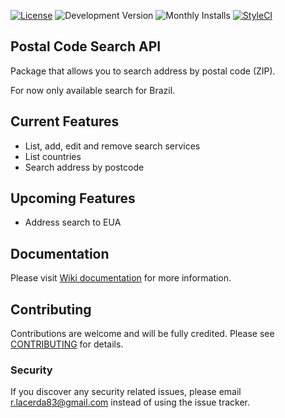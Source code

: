 [![License](https://img.shields.io/packagist/l/rlacerda83/address-search-microservice.svg?style=flat-square)](https://packagist.org/packages/rlacerda83/address-search-microservice)
![Development Version](https://img.shields.io/packagist/vpre/rlacerda83/address-search-microservice.svg?style=flat-square)
![Monthly Installs](https://img.shields.io/packagist/dm/rlacerda83/address-search-microservice.svg?style=flat-square)
[![StyleCI](https://styleci.io/repos/40948952/shield)](https://styleci.io/repos/40948952)

## Postal Code Search API

Package that allows you to search address by postal code (ZIP).

For now only available search for Brazil.

## Current Features  
- List, add, edit and remove search services
- List countries
- Search address by postcode

## Upcoming Features
- Address search to EUA

## Documentation
Please visit [Wiki documentation](https://github.com/rlacerda83/postalcode-search-microservice/wiki) for more information.

## Contributing
Contributions are welcome and will be fully credited. Please see [CONTRIBUTING](CONTRIBUTING.md) for details.

### Security
If you discover any security related issues, please email r.lacerda83@gmail.com instead of using the issue tracker.